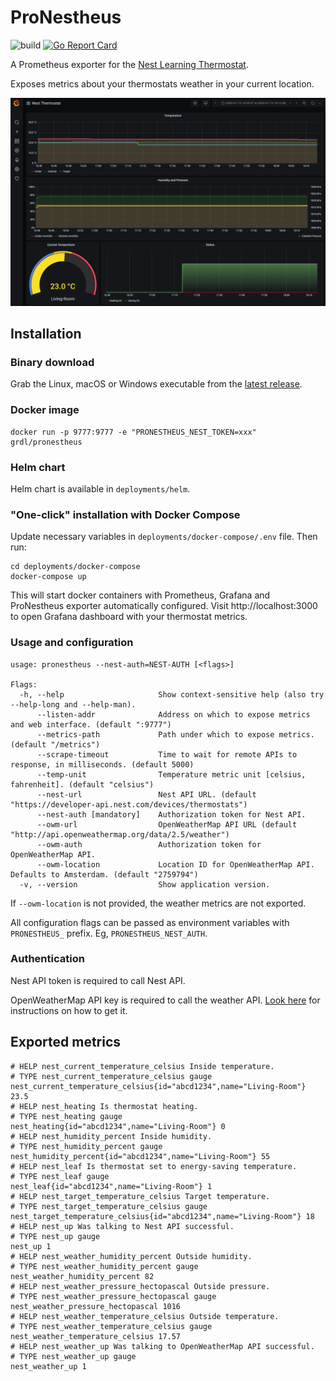 # ProNestheus

![build](https://github.com/grdl/pronestheus/workflows/build/badge.svg)
[![Go Report Card](https://goreportcard.com/badge/github.com/grdl/pronestheus)](https://goreportcard.com/report/github.com/grdl/pronestheus)

A Prometheus exporter for the [Nest Learning Thermostat](https://nest.com/).

Exposes metrics about your thermostats weather in your current location.

![dashboard](docs/dashboard.png)

## Installation

### Binary download

Grab the Linux, macOS or Windows executable from the [latest release](https://github.com/grdl/pronestheus/releases/latest).

### Docker image

```
docker run -p 9777:9777 -e "PRONESTHEUS_NEST_TOKEN=xxx" grdl/pronestheus
```

### Helm chart

Helm chart is available in `deployments/helm`.

### "One-click" installation with Docker Compose

Update necessary variables in `deployments/docker-compose/.env` file. Then run:
```
cd deployments/docker-compose
docker-compose up
```

This will start docker containers with Prometheus, Grafana and ProNestheus exporter automatically configured. Visit http://localhost:3000 to open Grafana dashboard with your thermostat metrics.


### Usage and configuration

```
usage: pronestheus --nest-auth=NEST-AUTH [<flags>]

Flags:
  -h, --help                     Show context-sensitive help (also try --help-long and --help-man).
      --listen-addr              Address on which to expose metrics and web interface. (default ":9777")
      --metrics-path             Path under which to expose metrics. (default "/metrics")
      --scrape-timeout           Time to wait for remote APIs to response, in milliseconds. (default 5000)
      --temp-unit                Temperature metric unit [celsius, fahrenheit]. (default "celsius")
      --nest-url                 Nest API URL. (default "https://developer-api.nest.com/devices/thermostats")
      --nest-auth [mandatory]    Authorization token for Nest API.
      --owm-url                  OpenWeatherMap API URL (default "http://api.openweathermap.org/data/2.5/weather")
      --owm-auth                 Authorization token for OpenWeatherMap API.
      --owm-location             Location ID for OpenWeatherMap API. Defaults to Amsterdam. (default "2759794")      
  -v, --version                  Show application version.
```

If `--owm-location` is not provided, the weather metrics are not exported.

All configuration flags can be passed as environment variables with `PRONESTHEUS_` prefix. Eg, `PRONESTHEUS_NEST_AUTH`.


### Authentication

Nest API token is required to call Nest API.

OpenWeatherMap API key is required to call the weather API. [Look here](https://openweathermap.org/appid) for instructions on how to get it.


## Exported metrics

```
# HELP nest_current_temperature_celsius Inside temperature.
# TYPE nest_current_temperature_celsius gauge
nest_current_temperature_celsius{id="abcd1234",name="Living-Room"} 23.5
# HELP nest_heating Is thermostat heating.
# TYPE nest_heating gauge
nest_heating{id="abcd1234",name="Living-Room"} 0
# HELP nest_humidity_percent Inside humidity.
# TYPE nest_humidity_percent gauge
nest_humidity_percent{id="abcd1234",name="Living-Room"} 55
# HELP nest_leaf Is thermostat set to energy-saving temperature.
# TYPE nest_leaf gauge
nest_leaf{id="abcd1234",name="Living-Room"} 1
# HELP nest_target_temperature_celsius Target temperature.
# TYPE nest_target_temperature_celsius gauge
nest_target_temperature_celsius{id="abcd1234",name="Living-Room"} 18
# HELP nest_up Was talking to Nest API successful.
# TYPE nest_up gauge
nest_up 1
# HELP nest_weather_humidity_percent Outside humidity.
# TYPE nest_weather_humidity_percent gauge
nest_weather_humidity_percent 82
# HELP nest_weather_pressure_hectopascal Outside pressure.
# TYPE nest_weather_pressure_hectopascal gauge
nest_weather_pressure_hectopascal 1016
# HELP nest_weather_temperature_celsius Outside temperature.
# TYPE nest_weather_temperature_celsius gauge
nest_weather_temperature_celsius 17.57
# HELP nest_weather_up Was talking to OpenWeatherMap API successful.
# TYPE nest_weather_up gauge
nest_weather_up 1
```
